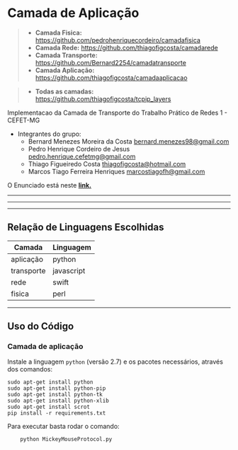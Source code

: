 # Camada de Aplicação 

>- **Camada Fisica:** https://github.com/pedrohenriquecordeiro/camadafisica
>- **Camada Rede:** https://github.com/thiagofigcosta/camadarede
>- **Camada Transporte:** https://github.com/Bernard2254/camadatransporte
>- **Camada Aplicação:** https://github.com/thiagofigcosta/camadaaplicacao

>- **Todas as camadas:** https://github.com/thiagofigcosta/tcpip_layers

Implementacao da Camada de Transporte  do Trabalho Prático de Redes 1 - CEFET-MG

  - Integrantes do grupo:
    + Bernard Menezes Moreira da Costa bernard.menezes98@gmail.com
    + Pedro Henrique Cordeiro de Jesus pedro.henrique.cefetmg@gmail.com
    + Thiago Figueiredo Costa thiagofigcosta@hotmail.com
    + Marcos Tiago Ferreira Henriques marcostiagofh@gmail.com

O Enunciado está neste __[link.](https://docs.google.com/document/d/1O3cNM0T6gFNz9PeMYcnzbmBzEe8J7k34DaefJDSsv4A/edit)__

___

---

***

## Relação de Linguagens Escolhidas 

| Camada        | Linguagem   |
| ------------- | ----------- |
| aplicação     | python      |
| transporte    | javascript  |
| rede          | swift       |
| fisica        | perl        |
___


## Uso do Código


### Camada de aplicação
Instale a linguagem `python` (versão 2.7) e os pacotes necessários, através dos comandos:

    sudo apt-get install python
	sudo apt-get install python-pip
	sudo apt-get install python-tk
	sudo apt-get install python-xlib
	sudo apt-get install scrot
	pip install -r requirements.txt

Para executar basta rodar o comando:
```
    python MickeyMouseProtocol.py
```
